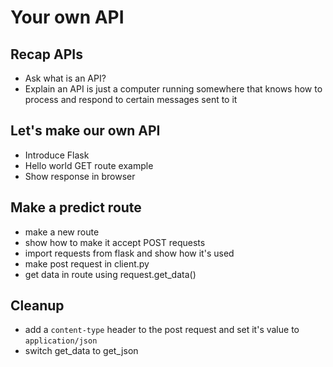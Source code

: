 # Your own API

## Recap APIs
- Ask what is an API?
- Explain an API is just a computer running somewhere that knows how to process and respond to certain messages sent to it

## Let's make our own API
- Introduce Flask
- Hello world GET route example
- Show response in browser

## Make a predict route
- make a new route
- show how to make it accept POST requests
- import requests from flask and show how it's used
- make post request in client.py
- get data in route using request.get_data()

## Cleanup
- add a ```content-type``` header to the post request and set it's value to ```application/json```
- switch get_data to get_json
